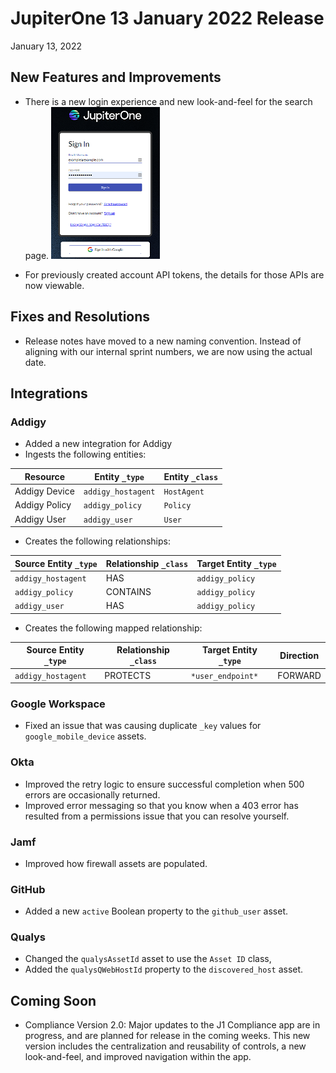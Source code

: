 
# JupiterOne 13 January 2022 Release

January 13, 2022

## New Features and Improvements

- There is a new login experience and new look-and-feel for the search page. 
  ![](../assets/new-login.png)

-  For previously created account API tokens, the details for those APIs are now viewable. 

## Fixes and Resolutions

- Release notes have moved to a new naming convention. Instead of aligning with our internal sprint numbers, we are now using the actual date.

## Integrations

### Addigy

- Added a new integration for Addigy  
- Ingests the following entities:

| Resource       | Entity `_type`       | Entity `_class`   |
| -------------- | -------------------- | ----------------- |
| Addigy Device  | `addigy_hostagent`   | `HostAgent`       |
| Addigy Policy  | `addigy_policy`      | `Policy`          |
| Addigy User    | `addigy_user`        | `User`            |

- Creates the following relationships:

| Source Entity `_type` | Relationship `_class` | Target Entity `_type`  |
| --------------------- | --------------------- | ---------------------- |
| `addigy_hostagent`    | HAS                   | `addigy_policy`        |
| `addigy_policy`       | CONTAINS              | `addigy_policy`        |
| `addigy_user`         | HAS                   | `addigy_policy`        |

- Creates the following mapped relationship:

| Source Entity `_type` | Relationship `_class` | Target Entity `_type` | Direction |
| --------------------- | --------------------- | --------------------- | --------- |
| `addigy_hostagent`    | PROTECTS              | `*user_endpoint*`     | FORWARD   |

### Google Workspace

- Fixed an issue that was causing duplicate `_key` values for `google_mobile_device` assets.

### Okta

- Improved the retry logic to ensure successful completion when 500 errors are occasionally returned.
- Improved error messaging so that you know when a 403 error has resulted from a permissions issue that you can resolve yourself.

### Jamf

- Improved how firewall assets are populated.

### GitHub

- Added a new `active` Boolean property to the `github_user` asset.

### Qualys

- Changed the `qualysAssetId` asset to use the `Asset ID` class,
- Added the `qualysQWebHostId` property to the `discovered_host` asset.

## Coming Soon

- Compliance Version 2.0: Major updates to the J1 Compliance app are in progress, and are planned for release in the coming weeks. This new version includes the centralization and reusability of controls, a new look-and-feel, and improved navigation within the app.

